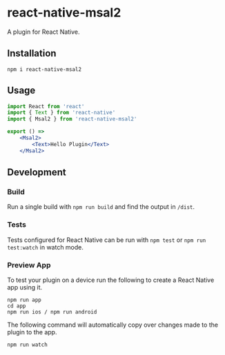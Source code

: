 # react-native-msal2

A plugin for React Native.

## Installation

```
npm i react-native-msal2
```

## Usage

```jsx
import React from 'react'
import { Text } from 'react-native'
import { Msal2 } from 'react-native-msal2'

export () =>
    <Msal2>
        <Text>Hello Plugin</Text>
    </Msal2>
```

## Development

### Build

Run a single build with `npm run build` and find the output in `/dist`.

### Tests

Tests configured for React Native can be run with `npm test` or `npm run test:watch` in watch mode.

### Preview App

To test your plugin on a device run the following to create a React Native app using it.

```
npm run app
cd app
npm run ios / npm run android
```

The following command will automatically copy over changes made to the plugin to the app.

```
npm run watch
```
